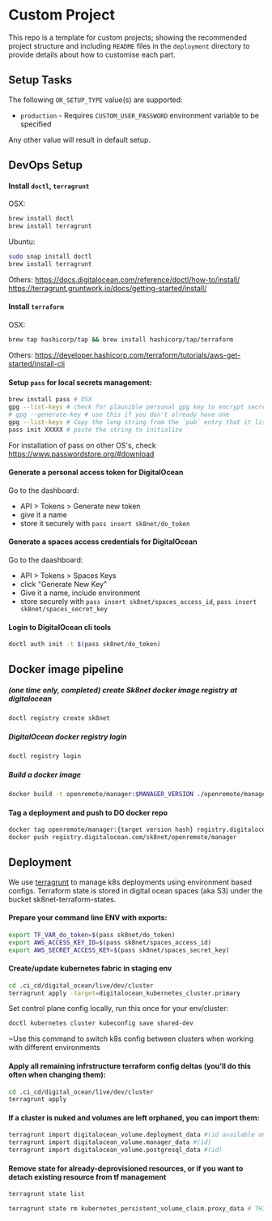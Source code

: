 # Custom Project
This repo is a template for custom projects; showing the recommended project structure and including `README` files in the `deployment` directory to provide details about how to customise each part.

## Setup Tasks
The following `OR_SETUP_TYPE` value(s) are supported:

* `production` - Requires `CUSTOM_USER_PASSWORD` environment variable to be specified 

Any other value will result in default setup.

## DevOps Setup

#### Install `doctl`, `terragrunt`
OSX:
```sh
brew install doctl
brew install terragrunt
```
Ubuntu:
```sh
sudo snap install doctl
brew install terragrunt
```
Others:
https://docs.digitalocean.com/reference/doctl/how-to/install/
https://terragrunt.gruntwork.io/docs/getting-started/install/

#### Install `terraform`
OSX:
```sh
brew tap hashicorp/tap && brew install hashicorp/tap/terraform
```

Others:
https://developer.hashicorp.com/terraform/tutorials/aws-get-started/install-cli

#### Setup `pass` for local secrets management:
```sh
brew install pass # OSX
gpg --list-keys # check for plausible personal gpg key to encrypt secrets
# gpg --generate-key # use this if you don't already have one
gpg --list-keys # Copy the long string from the `pub` entry that it lists
pass init XXXXX # paste the string to initialize
```
For installation of pass on other OS's, check https://www.passwordstore.org/#download

#### Generate a personal access token for DigitalOcean
Go to the dashboard:
* API > Tokens > Generate new token
* give it a name
* store it securely with `pass insert sk8net/do_token`

#### Generate a spaces access credentials for DigitalOcean
Go to the daashboard:
* API > Tokens > Spaces Keys
* click "Generate New Key"
* Give it a name, include environment
* store securely with `pass insert sk8net/spaces_access_id`, `pass insert sk8net/spaces_secret_key`

#### Login to DigitalOcean cli tools
```sh
doctl auth init -t $(pass sk8net/do_token)
```

## Docker image pipeline

##### (one time only, completed) create Sk8net docker image registry at digitalocean
```sh
doctl registry create sk8net
```

##### DigitalOcean docker registry login
```sh
doctl registry login
```

##### Build a docker image
```sh
docker build -t openremote/manager:$MANAGER_VERSION ./openremote/manager/build/install/manager/
```

#### Tag a deployment and push to DO docker repo
```sh
docker tag openremote/manager:{target version hash} registry.digitalocean.com/sk8net/openremote/manager
docker push registry.digitalocean.com/sk8net/openremote/manager
```

## Deployment

We use [terragrunt](https://blog.gruntwork.io/how-to-manage-multiple-environments-with-terraform-using-terragrunt-2c3e32fc60a8) to manage k8s deployments using environment based configs. Terraform state is stored in digital ocean spaces (aka S3) under the bucket sk8net-terraform-states.

#### Prepare your command line ENV with exports:
```sh
export TF_VAR_do_token=$(pass sk8net/do_token)
export AWS_ACCESS_KEY_ID=$(pass sk8net/spaces_access_id)
export AWS_SECRET_ACCESS_KEY=$(pass sk8net/spaces_secret_key)
```

#### Create/update kubernetes fabric in staging env
```sh
cd .ci_cd/digital_ocean/live/dev/cluster
terragrunt apply -target=digitalocean_kubernetes_cluster.primary
```

Set control plane config locally, run this once for your env/cluster:
```sh
doctl kubernetes cluster kubeconfig save shared-dev
```
~Use this command to switch k8s config between clusters when working with different environments

#### Apply all remaining infrstructure terraform config deltas (you'll do this often when changing them):
```sh
cd .ci_cd/digital_ocean/live/dev/cluster
terragrunt apply
```

#### If a cluster is nuked and volumes are left orphaned, you can import them:
```sh
terragrunt import digitalocean_volume.deployment_data #(id available on inspection of the html table in DO volumes manager, lol)
terragrunt import digitalocean_volume.manager_data #(id)
terragrunt import digitalocean_volume.postgresql_data #(id)
```

#### Remove state for already-deprovisioned resources, or if you want to detach existing resource from tf management
```sh
terragrunt state list

terragrunt state rm kubernetes_persistent_volume_claim.proxy_data # THIS IS AN EXAMPLE, target your desired resource
```

